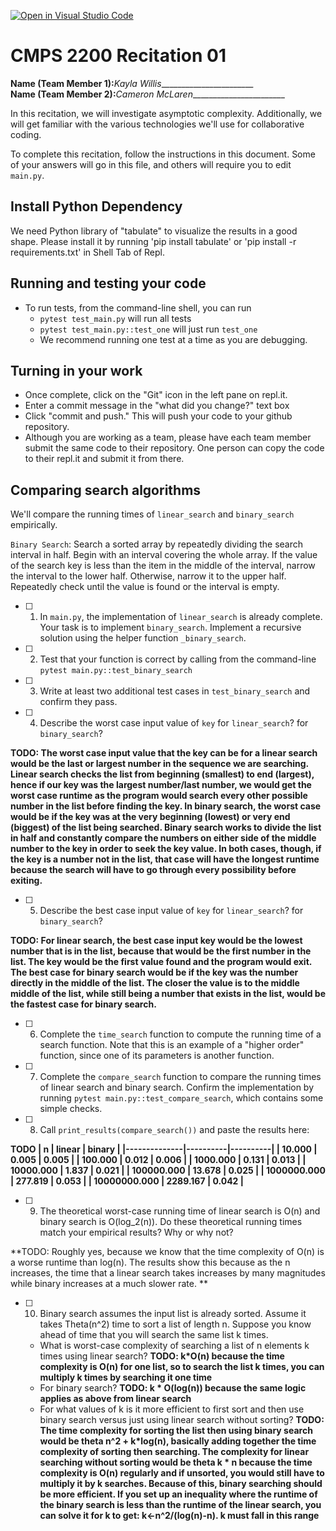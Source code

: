 [![Open in Visual Studio Code](https://classroom.github.com/assets/open-in-vscode-718a45dd9cf7e7f842a935f5ebbe5719a5e09af4491e668f4dbf3b35d5cca122.svg)](https://classroom.github.com/online_ide?assignment_repo_id=11681113&assignment_repo_type=AssignmentRepo)
# CMPS 2200  Recitation 01

**Name (Team Member 1):**_Kayla Willis________________________  
**Name (Team Member 2):**_Cameron McLaren________________________

In this recitation, we will investigate asymptotic complexity. Additionally, we will get familiar with the various technologies we'll use for collaborative coding.

To complete this recitation, follow the instructions in this document. Some of your answers will go in this file, and others will require you to edit `main.py`.

## Install Python Dependency

We need Python library of "tabulate" to visualize the results in a good shape. Please install it by running 'pip install tabulate' or 'pip install -r requirements.txt' in Shell Tab of Repl.  

## Running and testing your code

- To run tests, from the command-line shell, you can run
  + `pytest test_main.py` will run all tests
  + `pytest test_main.py::test_one` will just run `test_one`
  + We recommend running one test at a time as you are debugging.

## Turning in your work

- Once complete, click on the "Git" icon in the left pane on repl.it.
- Enter a commit message in the "what did you change?" text box
- Click "commit and push." This will push your code to your github repository.
- Although you are working as a team, please have each team member submit the same code to their repository. One person can copy the code to their repl.it and submit it from there.

## Comparing search algorithms

We'll compare the running times of `linear_search` and `binary_search` empirically.

`Binary Search`: Search a sorted array by repeatedly dividing the search interval in half. Begin with an interval covering the whole array. If the value of the search key is less than the item in the middle of the interval, narrow the interval to the lower half. Otherwise, narrow it to the upper half. Repeatedly check until the value is found or the interval is empty.

- [ ] 1. In `main.py`, the implementation of `linear_search` is already complete. Your task is to implement `binary_search`. Implement a recursive solution using the helper function `_binary_search`. 

- [ ] 2. Test that your function is correct by calling from the command-line `pytest main.py::test_binary_search`

- [ ] 3. Write at least two additional test cases in `test_binary_search` and confirm they pass.

- [ ] 4. Describe the worst case input value of `key` for `linear_search`? for `binary_search`? 

**TODO: The worst case input value that the key can be for a linear search would be the last or largest number in the sequence we are searching. Linear search checks the list from beginning (smallest) to end (largest), hence if our key was the largest number/last number, we would get the worst case runtime as the program would search every other possible number in the list before finding the key. In binary search, the worst case would be if the key was at the very beginning (lowest) or very end (biggest) of the list being searched. Binary search works to divide the list in half and constantly compare the numbers on either side of the middle number to the key in order to seek the key value. In both cases, though, if the key is a number not in the list, that case will have the longest runtime because the search will have to go through every possibility before exiting.**

- [ ] 5. Describe the best case input value of `key` for `linear_search`? for `binary_search`? 

**TODO: For linear search, the best case input key would be the lowest number that is in the list, because that would be the first number in the list. The key would be the first value found and the program would exit. The best case for binary search would be if the key was the number directly in the middle of the list. The closer the value is to the middle middle of the list, while still being a number that exists in the list, would be the fastest case for binary search.**

- [ ] 6. Complete the `time_search` function to compute the running time of a search function. Note that this is an example of a "higher order" function, since one of its parameters is another function.

- [ ] 7. Complete the `compare_search` function to compare the running times of linear search and binary search. Confirm the implementation by running `pytest main.py::test_compare_search`, which contains some simple checks.

- [ ] 8. Call `print_results(compare_search())` and paste the results here:

**TODO
|            n |   linear |   binary |
|--------------|----------|----------|
|       10.000 |    0.005 |    0.005 |
|      100.000 |    0.012 |    0.006 |
|     1000.000 |    0.131 |    0.013 |
|    10000.000 |    1.837 |    0.021 |
|   100000.000 |   13.678 |    0.025 |
|  1000000.000 |  277.819 |    0.053 |
| 10000000.000 | 2289.167 |    0.042 |**

- [ ] 9. The theoretical worst-case running time of linear search is O(n) and binary search is O(log_2(n)). Do these theoretical running times match your empirical results? Why or why not?

**TODO: Roughly yes, because we know that the time complexity of O(n) is a worse runtime than log(n). The results show this because as the n increases, the time that a linear search takes increases by many magnitudes while binary increases at a much slower rate. **

- [ ] 10. Binary search assumes the input list is already sorted. Assume it takes Theta(n^2) time to sort a list of length n. Suppose you know ahead of time that you will search the same list k times. 
  + What is worst-case complexity of searching a list of n elements k times using linear search? **TODO: k*O(n) because the time complexity is O(n) for one list, so to search the list k times, you can multiply k times by searching it one time**
  + For binary search? **TODO: k * O(log(n)) because the same logic applies as above from linear search**
  + For what values of k is it more efficient to first sort and then use binary search versus just using linear search without sorting? **TODO: The time complexity for sorting the list then using binary search would be theta n^2 + k*log(n), basically adding together the time complexity of sorting then searching. The complexity for linear searching without sorting would be theta k * n because the time complexity is O(n) regularly and if unsorted, you would still have to multiply it by k searches. Because of this, binary searching should be more efficient. If you set up an inequality where the runtime of the binary search is less than the runtime of the linear search, you can solve it for k to get: k<-n^2/(log(n)-n). k must fall in this range**